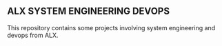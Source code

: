 ## ALX SYSTEM ENGINEERING DEVOPS

This repository contains some  projects involving system engineering and devops from ALX.
